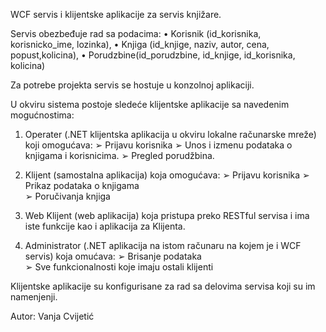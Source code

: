 WCF servis i klijentske aplikacije za servis knjižare. 

Servis obezbeđuje  rad sa podacima: 
• Korisnik (id_korisnika, korisnicko_ime, lozinka), 
• Knjiga (id_knjige, naziv, autor, cena, popust,kolicina), 
• Porudzbine(id_porudzbine, id_knjige, id_korisnika, kolicina) 

Za potrebe projekta servis se hostuje u konzolnoj aplikaciji. 

U okviru sistema postoje sledeće klijentske aplikacije sa navedenim mogućnostima: 

1. Operater (.NET klijentska aplikacija u okviru lokalne računarske mreže) koji omogućava: 
➢ Prijavu korisnika 
➢ Unos i izmenu podataka o knjigama i korisnicima. 
➢ Pregled porudžbina. 
 
2. Klijent (samostalna aplikacija) koja omogućava: 
➢ Prijavu korisnika 
➢ Prikaz podataka o knjigama  
➢ Poručivanja knjiga  
 
3. Web Klijent (web aplikacija) koja pristupa preko RESTful servisa i ima iste funkcije kao i aplikacija za Klijenta. 

4. Administrator (.NET aplikacija na istom računaru na kojem je i WCF servis) koja omućava: 
➢ Brisanje podataka  
➢ Sve funkcionalnosti koje imaju ostali klijenti 

Klijentske aplikacije su konfigurisane za rad sa delovima servisa koji su im namenjenji. 


Autor: Vanja Cvijetić
